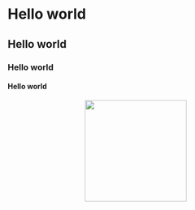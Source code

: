# Hello world
## Hello world
### Hello world
#### Hello world
<p align="center">
<img src="https://github.com/drshahizan/learn-github/blob/main/exercise/Shahliza/images/MyPicture.GIF" height=200/>
</p>
